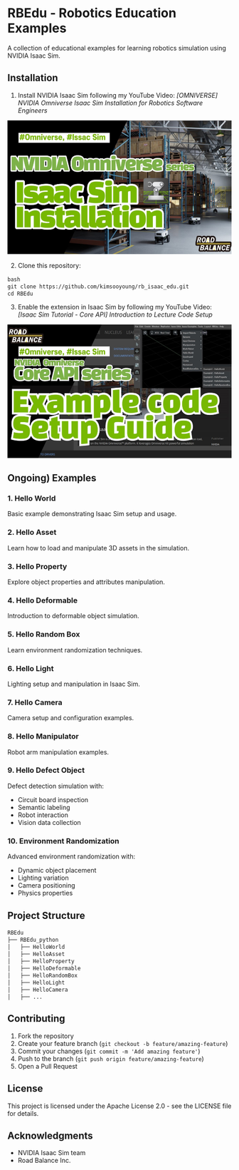 # RBEdu - Robotics Education Examples

A collection of educational examples for learning robotics simulation using NVIDIA Isaac Sim.

## Installation

1. Install NVIDIA Isaac Sim following my YouTube Video: *[OMNIVERSE] NVIDIA Omniverse Isaac Sim Installation for Robotics Software Engineers*

<p align="center">
    <a href="https://www.youtube.com/watch?v=ZUX9SrPGrbk" target="_blank">
        <img src="./IMG/installtion.jpg" height="300">
    </a>
</p>

2. Clone this repository:

```
bash
git clone https://github.com/kimsooyoung/rb_isaac_edu.git
cd RBEdu
```

3. Enable the extension in Isaac Sim by following my YouTube Video: *[Isaac Sim Tutorial - Core API] Introduction to Lecture Code Setup*

<p align="center">
    <a href="https://www.youtube.com/watch?v=hP01sOYtXKM" target="_blank">
        <img src="./IMG/setup.jpg" height="300">
    </a>
</p>

## Ongoing) Examples

### 1. Hello World
Basic example demonstrating Isaac Sim setup and usage.

### 2. Hello Asset
Learn how to load and manipulate 3D assets in the simulation.

### 3. Hello Property
Explore object properties and attributes manipulation.

### 4. Hello Deformable
Introduction to deformable object simulation.

### 5. Hello Random Box
Learn environment randomization techniques.

### 6. Hello Light
Lighting setup and manipulation in Isaac Sim.

### 7. Hello Camera
Camera setup and configuration examples.

### 8. Hello Manipulator
Robot arm manipulation examples.

### 9. Hello Defect Object
Defect detection simulation with:
- Circuit board inspection
- Semantic labeling
- Robot interaction
- Vision data collection

### 10. Environment Randomization
Advanced environment randomization with:
- Dynamic object placement
- Lighting variation
- Camera positioning
- Physics properties

## Project Structure

```
RBEdu
├── RBEdu_python
│   ├── HelloWorld
│   ├── HelloAsset
│   ├── HelloProperty
│   ├── HelloDeformable
│   ├── HelloRandomBox
│   ├── HelloLight
│   ├── HelloCamera
│   ├── ...
``` 

## Contributing

1. Fork the repository
2. Create your feature branch (`git checkout -b feature/amazing-feature`)
3. Commit your changes (`git commit -m 'Add amazing feature'`)
4. Push to the branch (`git push origin feature/amazing-feature`)
5. Open a Pull Request

## License

This project is licensed under the Apache License 2.0 - see the LICENSE file for details.

## Acknowledgments

- NVIDIA Isaac Sim team
- Road Balance Inc.